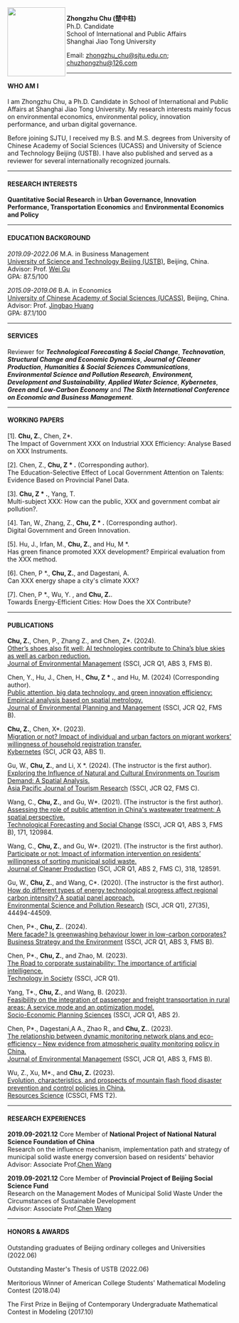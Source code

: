 <img align="left" src="./帅柱柱.jpg" width = '130' height ='155'>

**Zhongzhu Chu (楚中柱)**  
Ph.D. Candidate  
School of International and Public Affairs  
Shanghai Jiao Tong University


Email: <zhongzhu_chu@sjtu.edu.cn>; <chuzhongzhu@126.com>

---
#### WHO AM I

I am Zhongzhu Chu, a Ph.D. Candidate in School of International and Public Affairs at Shanghai Jiao Tong University. My research interests mainly focus on environmental economics, environmental policy, innovation performance, and urban digital governance.

Before joining SJTU, I received my B.S. and M.S. degrees from University of Chinese Academy of Social Sciences (UCASS) and University of Science and Technology Beijing (USTB). I have also published and served as a reviewer for several internationally recognized journals.

---
#### RESEARCH INTERESTS

**Quantitative Social Research** in **Urban Governance, Innovation Performance, Transportation Economics** and **Environmental Economics and Policy**
  
---
#### EDUCATION BACKGROUND

*2019.09-2022.06* M.A. in Business Management  
[University of Science and Technology Beijing (USTB)](https://en.ustb.edu.cn/), Beijing, China.   
Advisor: Prof. [Wei Gu](https://sem.ustb.edu.cn/szll/szdw/xk/gsglxa/gwa/index.htm)  
GPA: 87.5/100

*2015.09-2019.06* B.A. in Economics  
[University of Chinese Academy of Social Sciences (UCASS)](https://www.ucass.edu.cn/), Beijing, China.  
Advisor: Prof. [Jingbao Huang](https://se.ucass.edu.cn/info/1098/1988.htm)  
GPA: 87.1/100

---
#### SERVICES

Reviewer for ***Technological Forecasting & Social Change***, ***Technovation***, ***Structural Change and Economic Dynamics***, ***Journal of Cleaner Production***, ***Humanities & Social Sciences Communications***, ***Environmental Science and Pollution Research***, ***Environment, Development and Sustainability***, ***Applied Water Science***, ***Kybernetes***, ***Green and Low-Carbon Economy*** and ***The Sixth International Conference on Economic and Business Management***.

---
#### WORKING PAPERS
[1]. **Chu, Z.**, Chen, Z*.   
The Impact of Government XXX on Industrial XXX Efficiency: Analyse Based on XXX Instruments.

[2]. Chen, Z., **Chu, Z * .**  (Corresponding author).  
The Education-Selective Effect of Local Government Attention on Talents: Evidence Based on Provincial Panel Data.

[3]. **Chu, Z * .**, Yang, T.  
Multi-subject XXX: How can the public, XXX and government combat air pollution?.

[4]. Tan, W., Zhang, Z., **Chu, Z * .**  (Corresponding author).  
Digital Government and Green Innovation.

[5]. Hu, J., Irfan, M., **Chu, Z.**, and Hu, M *.   
Has green finance promoted XXX development? Empirical evaluation from the XXX method.

[6]. Chen, P *., **Chu, Z.**, and Dagestani, A.   
Can XXX energy shape a city's climate XXX?

[7]. Chen, P *., Wu, Y. , and **Chu, Z.**.   
Towards Energy-Efficient Cities: How Does the XX Contribute?

---
#### PUBLICATIONS
**Chu, Z.**, Chen, P., Zhang Z., and Chen, Z*. (2024).  
[Other’s shoes also fit well: AI technologies contribute to China’s blue skies as well as carbon reduction.](https://www.sciencedirect.com/science/article/pii/S0301479724001579?dgcid=coauthor)  
[Journal of Environmental Management](https://www.sciencedirect.com/journal/journal-of-environmental-management) (SSCI, JCR Q1, ABS 3, FMS B).  

Chen, Y.,  Hu, J., Chen, H., **Chu, Z * .**, and Hu, M.  (2024) (Corresponding author).  
[Public attention, big data technology, and green innovation efficiency: Empirical analysis based on spatial metrology.](https://www.tandfonline.com/doi/full/10.1080/09640568.2023.2298249)  
[Journal of Environmental Planning and Management](https://www.tandfonline.com/journals/cjep20) (SSCI, JCR Q2, FMS B).  

**Chu, Z.**, Chen, X*. (2023).  
[Migration or not? Impact of individual and urban factors on migrant workers' willingness of household registration transfer.](https://www.emerald.com/insight/content/doi/10.1108/K-03-2023-0421/full/html#abstract)   
[Kybernetes](https://www.emeraldgrouppublishing.com/journal/k) (SCI, JCR Q3, ABS 1).  

Gu, W., **Chu, Z.**, and Li, X *. (2024). (The instructor is the first author).  
[Exploring the Influence of Natural and Cultural Environments on Tourism Demand: A Spatial Analysis.](https://doi.org/10.1080/10941665.2024.2333499)  
[Asia Pacific Journal of Tourism Research](https://www.tandfonline.com/journals/rapt20) (SSCI, JCR Q2, FMS C).

Wang, C., **Chu, Z.**, and Gu, W*. (2021). (The instructor is the first author).  
[Assessing the role of public attention in China's wastewater treatment: A spatial perspective.](https://www.sciencedirect.com/science/article/pii/S0040162521004169)  
[Technological Forecasting and Social Change](https://www.sciencedirect.com/journal/technological-forecasting-and-social-change) (SSCI, JCR Q1, ABS 3, FMS B), 171, 120984.    

Wang, C., **Chu, Z.**, and Gu, W*. (2021). (The instructor is the first author).  
[Participate or not: Impact of information intervention on residents’ willingness of sorting municipal solid waste.](https://www.sciencedirect.com/science/article/pii/S0959652621027967)  
[Journal of Cleaner Production](https://www.journals.elsevier.com/journal-of-cleaner-production) (SCI, JCR Q1, ABS 2, FMS C), 318, 128591.  

Gu, W., **Chu, Z.**, and Wang, C*. (2020). (The instructor is the first author).  
[How do different types of energy technological progress affect regional carbon intensity? A spatial panel approach.](https://link.springer.com/article/10.1007/s11356-020-10327-9)  
[Environmental Science and Pollution Research](https://www.springer.com/journal/11356/) (SCI, JCR Q1), 27(35), 44494-44509.

Chen, P*., **Chu, Z.**. (2024).  
[Mere facade? Is greenwashing behaviour lower in low-carbon corporates?](https://onlinelibrary.wiley.com/doi/10.1002/bse.3701)  
[Business Strategy and the Environment](https://onlinelibrary.wiley.com/journal/10990836) (SSCI, JCR Q1, ABS 3, FMS B).  

Chen, P*., **Chu, Z.**, and Zhao, M. (2023).  
[The Road to corporate sustainability: The importance of artificial intelligence.](https://www.sciencedirect.com/science/article/pii/S0160791X23002452)  
[Technology in Society](https://www.sciencedirect.com/journal/technology-in-society) (SSCI, JCR Q1).  

Yang, T*., **Chu, Z.**, and Wang, B. (2023).  
[Feasibility on the integration of passenger and freight transportation in rural areas: A service mode and an optimization model.](https://www.sciencedirect.com/science/article/pii/S0038012123001775?dgcid=author)  
[Socio-Economic Planning Sciences](https://www.sciencedirect.com/journal/socio-economic-planning-sciences) (SSCI, JCR Q1, ABS 2).  

Chen, P*., Dagestani,A A., Zhao R., and **Chu, Z.**. (2023).  
[The relationship between dynamic monitoring network plans and eco-efficiency – New evidence from atmospheric quality monitoring policy in China.](https://www.sciencedirect.com/science/article/pii/S0301479723020856?dgcid=coauthor)  
[Journal of Environmental Management](https://www.sciencedirect.com/journal/journal-of-environmental-management) (SSCI, JCR Q1, ABS 3, FMS B).  

Wu, Z., Xu, M*., and **Chu, Z.** (2023).  
[Evolution, characteristics, and prospects of mountain flash flood disaster prevention and control policies in China.](https://kns.cnki.net/kcms2/article/abstract?v=3uoqIhG8C44YLTlOAiTRKu87-SJxoEJutOehf2D0XouCH-lhM6pGz4Mq31LwbJBB4cIPUKKo_3gEcpU9zYjCK-rCtGBkg28a&uniplatform=NZKPT)  
[Resources Science](http://www.resci.cn/CN/1007-7588/home.shtml) (CSSCI, FMS T2).       

---
#### RESEARCH EXPERIENCES

**2019.09-2021.12** Core Member of **National Project of National Natural Science Foundation of China**  
Research on the influence mechanism, implementation path and strategy of municipal solid waste energy conversion based on residents' behavior  
Advisor: Associate Prof.[Chen Wang](https://sem.ustb.edu.cn/szll/szdw/szm/W/wc/index.htm)

**2019.09-2021.12** Core Member of **Provincial Project of Beijing Social Science Fund**  
Research on the Management Modes of Municipal Solid Waste Under the Circumstances of Sustainable Development  
Advisor: Associate Prof.[Chen Wang](https://sem.ustb.edu.cn/szll/szdw/szm/W/wc/index.htm)

---
#### HONORS & AWARDS

Outstanding graduates of Beijing ordinary colleges and Universities (2022.06)

Outstanding Master's Thesis of USTB (2022.06)

Meritorious Winner of American College Students' Mathematical Modeling Contest (2018.04)

The First Prize in Beijing of Contemporary Undergraduate Mathematical Contest in Modeling (2017.10)
